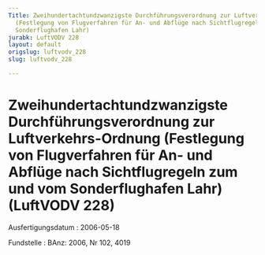 ```yaml
---
Title: Zweihundertachtundzwanzigste Durchführungsverordnung zur Luftverkehrs-Ordnung
  (Festlegung von Flugverfahren für An- und Abflüge nach Sichtflugregeln zum und vom
  Sonderflughafen Lahr)
jurabk: LuftVODV 228
layout: default
origslug: luftvodv_228
slug: luftvodv_228

---
```


# Zweihundertachtundzwanzigste Durchführungsverordnung zur Luftverkehrs-Ordnung (Festlegung von Flugverfahren für An- und Abflüge nach Sichtflugregeln zum und vom Sonderflughafen Lahr) (LuftVODV 228)

Ausfertigungsdatum
:   2006-05-18

Fundstelle
:   BAnz: 2006, Nr 102, 4019

